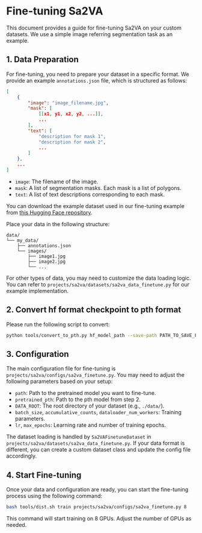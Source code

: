 # Fine-tuning Sa2VA

This document provides a guide for fine-tuning Sa2VA on your custom datasets. We use a simple image referring segmentation task as an example.

## 1. Data Preparation

For fine-tuning, you need to prepare your dataset in a specific format. We provide an example `annotations.json` file, which is structured as follows:

```json
[
    {
        "image": "image_filename.jpg",
        "mask": [
            [[x1, y1, x2, y2, ...]], 
            ...
        ],
        "text": [
            "description for mask 1",
            "description for mask 2",
            ...
        ]
    },
    ...
]
```

- `image`: The filename of the image.
- `mask`: A list of segmentation masks. Each mask is a list of polygons.
- `text`: A list of text descriptions corresponding to each mask.

You can download the example dataset used in our fine-tuning example from [this Hugging Face repository](https://huggingface.co/datasets/bitersun/Sa2VA-finetune-example).

Place your data in the following structure:

```
data/
└── my_data/
    ├── annotations.json
    └── images/
        ├── image1.jpg
        ├── image2.jpg
        └── ...
```

For other types of data, you may need to customize the data loading logic. You can refer to `projects/sa2va/datasets/sa2va_data_finetune.py` for our example implementation.

## 2. Convert hf format checkpoint to pth format

Please run the following script to convert:

```bash
python tools/convert_to_pth.py hf_model_path --save-path PATH_TO_SAVE_FOLDER --arch-type internvl # or qwen
```

## 3. Configuration

The main configuration file for fine-tuning is `projects/sa2va/configs/sa2va_finetune.py`. You may need to adjust the following parameters based on your setup:

- `path`: Path to the pretrained model you want to fine-tune.
- `pretrained_pth`: Path to the pth model from step 2.
- `DATA_ROOT`: The root directory of your dataset (e.g., `./data/`).
- `batch_size`, `accumulative_counts`, `dataloader_num_workers`: Training parameters.
- `lr`, `max_epochs`: Learning rate and number of training epochs.

The dataset loading is handled by `Sa2VAFinetuneDataset` in `projects/sa2va/datasets/sa2va_data_finetune.py`. If your data format is different, you can create a custom dataset class and update the config file accordingly.

## 4. Start Fine-tuning

Once your data and configuration are ready, you can start the fine-tuning process using the following command:

```bash
bash tools/dist.sh train projects/sa2va/configs/sa2va_finetune.py 8
```

This command will start training on 8 GPUs. Adjust the number of GPUs as needed.

